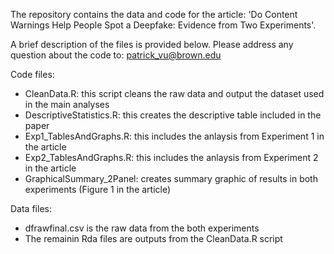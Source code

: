 The repository contains the data and code for the article: 'Do Content Warnings Help People Spot a Deepfake: Evidence from Two Experiments'.

A brief description of the files is provided below. Please address any question about the code to: patrick_vu@brown.edu

Code files:
  - CleanData.R: this script cleans the raw data and output the dataset used in the main analyses
  - DescriptiveStatistics.R: this creates the descriptive table included in the paper
  - Exp1_TablesAndGraphs.R: this includes the anlaysis from Experiment 1 in the article
  - Exp2_TablesAndGraphs.R: this includes the anlaysis from Experiment 2 in the article
  - GraphicalSummary_2Panel: creates summary graphic of results in both experiments (Figure 1 in the article)


Data files:
  - dfrawfinal.csv is the raw data from the both experiments
  - The remainin Rda files are outputs from the CleanData.R script
